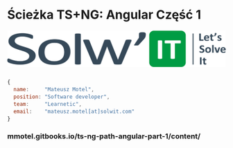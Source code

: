 # Ścieżka TS+NG: Angular Część 1

##### ![](/assets/LOGO_SOLWIT.png)

```js
{
  name:     "Mateusz Motel",
  position: "Software developer",
  team:     "Learnetic",
  email:    "mateusz.motel[at]solwit.com"
}
```

### mmotel.gitbooks.io/ts-ng-path-angular-part-1/content/



